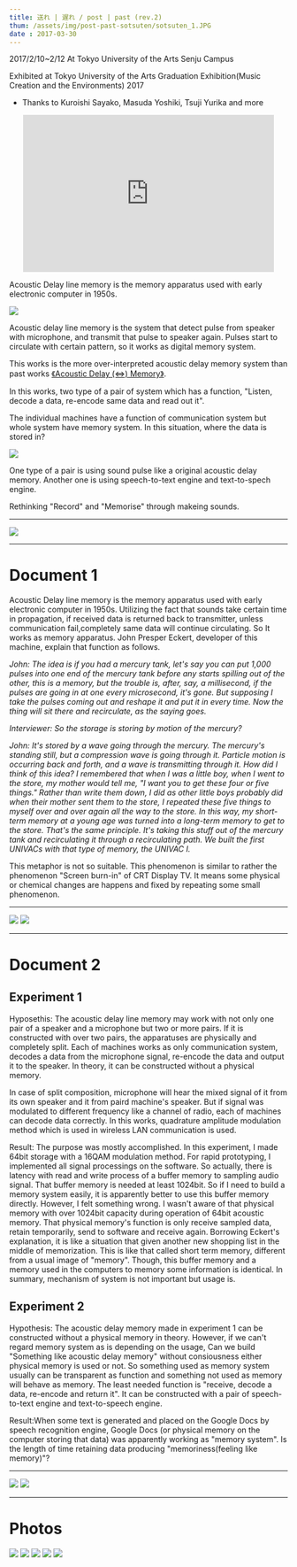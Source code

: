 ```yaml
---
title: 送れ | 遅れ / post | past (rev.2)
thum: /assets/img/post-past-sotsuten/sotsuten_1.JPG
date : 2017-03-30
---
```


2017/2/10~2/12 At Tokyo University of the Arts Senju Campus

Exhibited at Tokyo University of the Arts Graduation Exhibition(Music Creation and the Environments) 2017

- Thanks to Kuroishi Sayako, Masuda Yoshiki, Tsuji Yurika and more


<div style="position:relative;width:90%;height: 0;
padding: 0 0 56.25%;overflow: hidden; margin:10px auto;"><iframe src="https://player.vimeo.com/video/210539692?color=ffffff" style="position:absolute;left:0;top:0; width:100%; height:100%;" frameborder="0" webkitallowfullscreen mozallowfullscreen allowfullscreen></iframe></div>

Acoustic Delay line memory is the memory apparatus used with early electronic computer in 1950s.

![](/assets/img/post-past-sotsuten/adm_setsumei_en.png)


Acoustic delay line memory is the system that detect pulse from speaker with microphone, and transmit that pulse to speaker again. Pulses start to circulate with certain pattern, so it works as digital memory system.

This works is the more over-interpreted acoustic delay memory system than past works [《Acoustic Delay (⇔) Memory》](/works/acoustic-delay-memory).

In this works, two type of a pair of system which has a function, "Listen, decode a data, re-encode same data and read out it".

The individual machines have a function of communication system but whole system have memory system. In this situation, where the data is stored in?

![](/assets/img/post-past-sotsuten/adm2_setsumei_en.png)

One type of a pair is using sound pulse like a original acoustic delay memory. Another one is using speech-to-text engine and text-to-spech engine.

Rethinking "Record" and "Memorise" through makeing sounds.

---
![](/assets/img/post-past-sotsuten/sotsuten_11.JPG)

---
# Document 1

Acoustic Delay line memory is the memory apparatus used with early electronic computer in 1950s.
Utilizing the fact that sounds take certain time in propagation, if received data is returned back to transmitter, unless communication fail,completely same data will continue circulating. So It works as memory apparatus. John Presper Eckert, developer of this machine, explain that function as follows.

*John: The idea is if you had a mercury tank, let's say you can put 1,000 pulses into one end of the mercury tank before any starts spilling out of the other, this is a memory, but the trouble is, after, say, a millisecond, if the pulses are going in at one every microsecond, it's gone. But supposing I take the pulses coming out and reshape it and put it in every time. Now the thing will sit there and recirculate, as the saying goes.**Interviewer: So the storage is storing by motion of the mercury?*
*John: It's stored by a wave going through the mercury. The mercury's standing still, but a compression wave is going through it. Particle motion is occurring back and forth, and a wave is transmitting through it. How did I think of this idea? I remembered that when I was a little boy, when I went to the store, my mother would tell me, "I want you to get these four or five things." Rather than write them down, I did as other little boys probably did when their mother sent them to the store, I repeated these five things to myself over and over again all the way to the store. In this way, my short-term memory at a young age was turned into a long-term memory to get to the store. That's the same principle. It's taking this stuff out of the mercury tank and recirculating it through a recirculating path. We built the first UNIVACs with that type of memory, the UNIVAC I.*
This metaphor is not so suitable. This phenomenon is similar to rather the phenomenon "Screen burn-in" of CRT Display TV. It means some physical or chemical changes are happens and fixed by repeating some small phenomenon.

---
![](/assets/img/post-past-sotsuten/sotsuten_7.JPG)
![](/assets/img/post-past-sotsuten/sotsuten_8.JPG)

---
# Document 2

## Experiment 1

Hyposethis: The acoustic delay line memory may work with not only one pair of a speaker and a microphone but two or more pairs.
If it is constructed with over two pairs, the apparatuses are physically and completely split.
Each of machines works as only communication system, decodes a data from the microphone signal, re-encode the data and output it to the speaker.
In theory, it can be constructed without a physical memory.

In case of split composition, microphone will hear the mixed signal of it from its own speaker and it from paird machine's speaker.
But if signal was modulated to different frequency like a channel of radio, each of machines can decode data correctly.
In this works, quadrature amplitude modulation method which is used in wireless LAN communication is used.

Result: The purpose was mostly accomplished. In this experiment, I made 64bit storage with a 16QAM modulation method. For rapid prototyping, I implemented all signal processings on the software. So actually, there is latency with read and write process of a buffer memory to sampling audio signal. That buffer memory is needed at least 1024bit. So if I need to build a memory system easily, it is apparently better to use this buffer memory directly.
However, I felt something wrong. I wasn't aware of that physical memory with over 1024bit capacity during operation of 64bit acoustic memory.
That physical memory's function is only receive sampled data, retain temporarily, send to software and receive again.
Borrowing Eckert's explanation, it is like a situation that given another new shopping list in the middle of memorization. This is like that called  short term memory, different from a usual image of "memory".
Though, this buffer memory and a memory used in the computers to memory some information is identical.
In summary, mechanism of system is not important but usage is.

## Experiment 2

Hypothesis: The acoustic delay memory made in experiment 1 can be constructed without a physical memory in theory. However, if we can't regard memory system as is depending on the usage, Can we build "Something like acoustic delay memory" without consiousness either physical memory is used or not.
So something used as memory system usually can be transparent as function and something not used as memory will behave as memory. The least needed function is "receive, decode a data, re-encode and return it".
It can be constructed with a pair of speech-to-text engine and text-to-speech engine.

Result:When some text is generated and placed on the Google Docs by speech recognition engine, Google Docs (or physical memory on the computer storing that data) was apparently working as "memory system".
Is the length of time retaining data producing "memoriness(feeling like memory)"?

---

![](/assets/img/post-past-sotsuten/sotsuten_9.JPG)
![](/assets/img/post-past-sotsuten/sotsuten_10.JPG)

---

# Photos

![](/assets/img/post-past-sotsuten/sotsuten_5.JPG)
![](/assets/img/post-past-sotsuten/sotsuten_2.JPG)
![](/assets/img/post-past-sotsuten/sotsuten_4.JPG)
![](/assets/img/post-past-sotsuten/sotsuten_3.JPG)
![](/assets/img/post-past-sotsuten/sotsuten_6.JPG)
